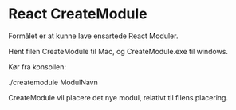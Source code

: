 # React CreateModule
Formålet er at kunne lave ensartede React Moduler. 

Hent filen CreateModule til Mac, og CreateModule.exe til windows.

Kør fra konsollen:

./createmodule ModulNavn

CreateModule vil placere det nye modul, relativt til filens placering.
